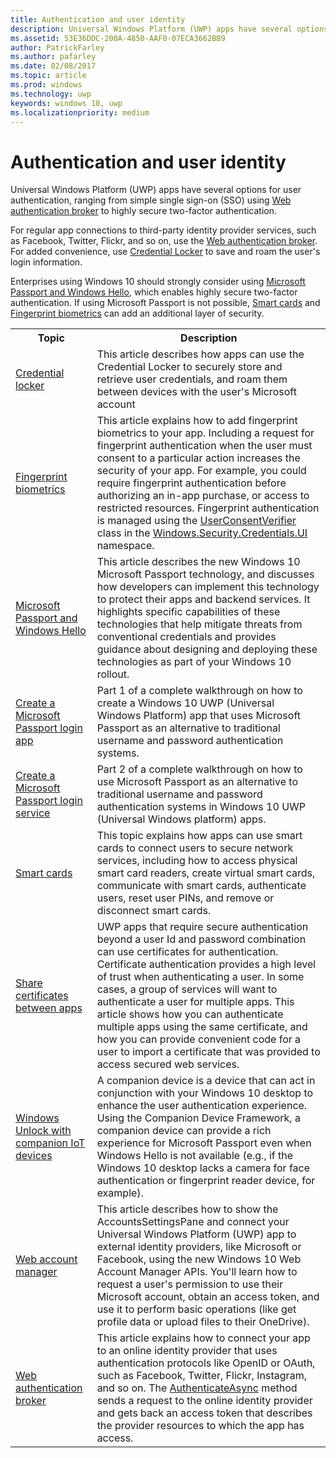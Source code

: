 ```yaml
---
title: Authentication and user identity
description: Universal Windows Platform (UWP) apps have several options for user authentication, ranging from simple single sign-on (SSO) using Web authentication broker to highly secure two-factor authentication.
ms.assetid: 53E36DDC-200A-4850-AAF0-07ECA3662BB9
author: PatrickFarley
ms.author: pafarley
ms.date: 02/08/2017
ms.topic: article
ms.prod: windows
ms.technology: uwp
keywords: windows 10, uwp
ms.localizationpriority: medium
---
```


# Authentication and user identity



Universal Windows Platform (UWP) apps have several options for user authentication, ranging from simple single sign-on (SSO) using [Web authentication broker](web-authentication-broker.md) to highly secure two-factor authentication.

For regular app connections to third-party identity provider services, such as Facebook, Twitter, Flickr, and so on, use the [Web authentication broker](web-authentication-broker.md). For added convenience, use [Credential Locker](credential-locker.md) to save and roam the user's login information.

Enterprises using Windows 10 should strongly consider using [Microsoft Passport and Windows Hello](microsoft-passport.md), which enables highly secure two-factor authentication. If using Microsoft Passport is not possible, [Smart cards](smart-cards.md) and [Fingerprint biometrics](fingerprint-biometrics.md) can add an additional layer of security.

<table>
<tr><th>Topic</th><th>Description</th></tr>
<tr><td><a href="credential-locker.md">Credential locker</a></td><td>This article describes how apps can use the Credential Locker to securely store and retrieve user credentials, and roam them between devices with the user's Microsoft account</td></tr>

<tr><td><a href="fingerprint-biometrics.md">Fingerprint biometrics</a> </td><td>This article explains how to add fingerprint biometrics to your app. Including a request for fingerprint authentication when the user must consent to a particular action increases the security of your app. For example, you could require fingerprint authentication before authorizing an in-app purchase, or access to restricted resources. Fingerprint authentication is managed using the <a href="https://msdn.microsoft.com/library/windows/apps/dn279134">UserConsentVerifier</a> class in the <a href="https://msdn.microsoft.com/library/windows/apps/hh701356">Windows.Security.Credentials.UI</a> namespace.</td></tr>
<tr><td><a href="microsoft-passport.md">Microsoft Passport and Windows Hello</a></td><td>This article describes the new Windows 10 Microsoft Passport technology, and discusses how developers can implement this technology to protect their apps and backend services. It highlights specific capabilities of these technologies that help mitigate threats from conventional credentials and provides guidance about designing and deploying these technologies as part of your Windows 10 rollout. </td></tr>
<tr><td><a href="microsoft-passport-login.md">Create a Microsoft Passport login app</a></td><td>Part 1 of a complete walkthrough on how to create a Windows 10 UWP (Universal Windows Platform) app that uses Microsoft Passport as an alternative to traditional username and password authentication systems.</td></tr>
<tr><td><a href="microsoft-passport-login-auth-service.md">Create a Microsoft Passport login service</a></td><td>Part 2 of a complete walkthrough on how to use Microsoft Passport as an alternative to traditional username and password authentication systems in Windows 10 UWP (Universal Windows platform) apps.</td></tr>
<tr><td><a href="smart-cards.md">Smart cards</a></td><td>This topic explains how apps can use smart cards to connect users to secure network services, including how to access physical smart card readers, create virtual smart cards, communicate with smart cards, authenticate users, reset user PINs, and remove or disconnect smart cards.</td></tr>
<tr><td><a href="share-certificates.md">Share certificates between apps</a></td><td>UWP apps that require secure authentication beyond a user Id and password combination can use certificates for authentication. Certificate authentication provides a high level of trust when authenticating a user. In some cases, a group of services will want to authenticate a user for multiple apps. This article shows how you can authenticate multiple apps using the same certificate, and how you can provide convenient code for a user to import a certificate that was provided to access secured web services.</td></tr>
<tr><td><a href="companion-device-unlock.md">Windows Unlock with companion IoT devices</a></td><td>A companion device is a device that can act in conjunction with your Windows 10 desktop to enhance the user authentication experience. Using the Companion Device Framework, a companion device can provide a rich experience for Microsoft Passport even when Windows Hello is not available (e.g., if the Windows 10 desktop lacks a camera for face authentication or fingerprint reader device, for example).</td></tr>
<tr><td><a href="web-account-manager.md">Web account manager</a></td><td>This article describes how to show the AccountsSettingsPane and connect your Universal Windows Platform (UWP) app to external identity providers, like Microsoft or Facebook, using the new Windows 10 Web Account Manager APIs. You'll learn how to request a user's permission to use their Microsoft account, obtain an access token, and use it to perform basic operations (like get profile data or upload files to their OneDrive). </td></tr>
<tr><td><a href="web-authentication-broker.md">Web authentication broker</a></td><td>This article explains how to connect your app to an online identity provider that uses authentication protocols like OpenID or OAuth, such as Facebook, Twitter, Flickr, Instagram, and so on. The <a href="https://msdn.microsoft.com/library/windows/apps/br212066">AuthenticateAsync</a> method sends a request to the online identity provider and gets back an access token that describes the provider resources to which the app has access.</td></tr>
</table>

